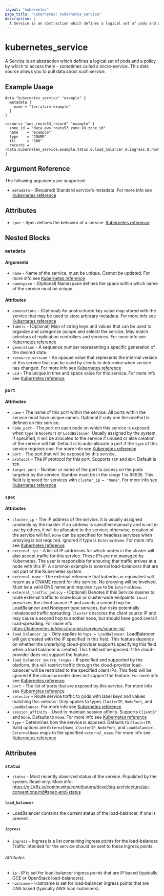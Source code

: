 ```yaml
---
layout: "kubernetes"
page_title: "Kubernetes: kubernetes_service"
description: |-
  A Service is an abstraction which defines a logical set of pods and a policy by which to access them - sometimes called a micro-service.
---
```


# kubernetes_service

A Service is an abstraction which defines a logical set of pods and a policy by which to access them - sometimes called a micro-service.
This data source allows you to pull data about such service.

## Example Usage

```hcl
data "kubernetes_service" "example" {
  metadata {
    name = "terraform-example"
  }
}

resource "aws_route53_record" "example" {
  zone_id = "data.aws_route53_zone.k8.zone_id"
  name    = "example"
  type    = "CNAME"
  ttl     = "300"
  records = [data.kubernetes_service.example.tatus.0.load_balancer.0.ingress.0.hostname]
}
```

## Argument Reference

The following arguments are supported:

* `metadata` - (Required) Standard service's metadata. For more info see [Kubernetes reference](https://github.com/kubernetes/community/blob/master/contributors/devel/sig-architecture/api-conventions.md#metadata)

## Attributes

* `spec` - Spec defines the behavior of a service. [Kubernetes reference](https://github.com/kubernetes/community/blob/master/contributors/devel/sig-architecture/api-conventions.md#spec-and-status)

## Nested Blocks

### `metadata`

#### Arguments

* `name` - Name of the service, must be unique. Cannot be updated. For more info see [Kubernetes reference](http://kubernetes.io/docs/user-guide/identifiers#names)
* `namespace` - (Optional) Namespace defines the space within which name of the service must be unique.

#### Attributes

* `annotations` - (Optional) An unstructured key value map stored with the service that may be used to store arbitrary metadata. For more info see [Kubernetes reference](http://kubernetes.io/docs/user-guide/annotations)
* `labels` - (Optional) Map of string keys and values that can be used to organize and categorize (scope and select) the service. May match selectors of replication controllers and services. For more info see [Kubernetes reference](http://kubernetes.io/docs/user-guide/labels)
* `generation` - A sequence number representing a specific generation of the desired state.
* `resource_version` - An opaque value that represents the internal version of this service that can be used by clients to determine when service has changed. For more info see [Kubernetes reference](https://github.com/kubernetes/community/blob/master/contributors/devel/sig-architecture/api-conventions.md#concurrency-control-and-consistency)
* `uid` - The unique in time and space value for this service. For more info see [Kubernetes reference](http://kubernetes.io/docs/user-guide/identifiers#uids)

### `port`

#### Attributes

* `name` - The name of this port within the service. All ports within the service must have unique names. Optional if only one ServicePort is defined on this service.
* `node_port` - The port on each node on which this service is exposed when `type` is `NodePort` or `LoadBalancer`. Usually assigned by the system. If specified, it will be allocated to the service if unused or else creation of the service will fail. Default is to auto-allocate a port if the `type` of this service requires one. For more info see [Kubernetes reference](http://kubernetes.io/docs/user-guide/services#type--nodeport)
* `port` - The port that will be exposed by this service.
* `protocol` - The IP protocol for this port. Supports `TCP` and `UDP`. Default is `TCP`.
* `target_port` - Number or name of the port to access on the pods targeted by the service. Number must be in the range 1 to 65535. This field is ignored for services with `cluster_ip = "None"`. For more info see [Kubernetes reference](http://kubernetes.io/docs/user-guide/services#defining-a-service)

### `spec`

#### Attributes

* `cluster_ip` - The IP address of the service. It is usually assigned randomly by the master. If an address is specified manually and is not in use by others, it will be allocated to the service; otherwise, creation of the service will fail. `None` can be specified for headless services when proxying is not required. Ignored if type is `ExternalName`. For more info see [Kubernetes reference](http://kubernetes.io/docs/user-guide/services#virtual-ips-and-service-proxies)
* `external_ips` - A list of IP addresses for which nodes in the cluster will also accept traffic for this service. These IPs are not managed by Kubernetes. The user is responsible for ensuring that traffic arrives at a node with this IP.  A common example is external load-balancers that are not part of the Kubernetes system.
* `external_name` - The external reference that kubedns or equivalent will return as a CNAME record for this service. No proxying will be involved. Must be a valid DNS name and requires `type` to be `ExternalName`.
* `external_traffic_policy` - (Optional) Denotes if this Service desires to route external traffic to node-local or cluster-wide endpoints. `Local` preserves the client source IP and avoids a second hop for LoadBalancer and Nodeport type services, but risks potentially imbalanced traffic spreading. `Cluster` obscures the client source IP and may cause a second hop to another node, but should have good overall load-spreading. For more info: https://kubernetes.io/docs/tutorials/services/source-ip/
* `load_balancer_ip` - Only applies to `type = LoadBalancer`. LoadBalancer will get created with the IP specified in this field. This feature depends on whether the underlying cloud-provider supports specifying this field when a load balancer is created. This field will be ignored if the cloud-provider does not support the feature.
* `load_balancer_source_ranges` - If specified and supported by the platform, this will restrict traffic through the cloud-provider load-balancer will be restricted to the specified client IPs. This field will be ignored if the cloud-provider does not support the feature. For more info see [Kubernetes reference](http://kubernetes.io/docs/user-guide/services-firewalls)
* `port` - The list of ports that are exposed by this service. For more info see [Kubernetes reference](http://kubernetes.io/docs/user-guide/services#virtual-ips-and-service-proxies)
* `selector` - Route service traffic to pods with label keys and values matching this selector. Only applies to types `ClusterIP`, `NodePort`, and `LoadBalancer`. For more info see [Kubernetes reference](http://kubernetes.io/docs/user-guide/services#overview)
* `session_affinity` - Used to maintain session affinity. Supports `ClientIP` and `None`. Defaults to `None`. For more info see [Kubernetes reference](http://kubernetes.io/docs/user-guide/services#virtual-ips-and-service-proxies)
* `type` - Determines how the service is exposed. Defaults to `ClusterIP`. Valid options are `ExternalName`, `ClusterIP`, `NodePort`, and `LoadBalancer`. `ExternalName` maps to the specified `external_name`. For more info see [Kubernetes reference](http://kubernetes.io/docs/user-guide/services#overview)


## Attributes

### `status`

* `status` - Most recently observed status of the service. Populated by the system. Read-only. More info: https://git.k8s.io/community/contributors/devel/sig-architecture/api-conventions.md#spec-and-status

#### `load_balancer`

* LoadBalancer contains the current status of the load-balancer, if one is present.

##### `ingress`

* `ingress` - Ingress is a list containing ingress points for the load-balancer. Traffic intended for the service should be sent to these ingress points.

###### Attributes

* `ip` -  IP is set for load-balancer ingress points that are IP based (typically GCE or OpenStack load-balancers).
* `hostname` - Hostname is set for load-balancer ingress points that are DNS based (typically AWS load-balancers).


